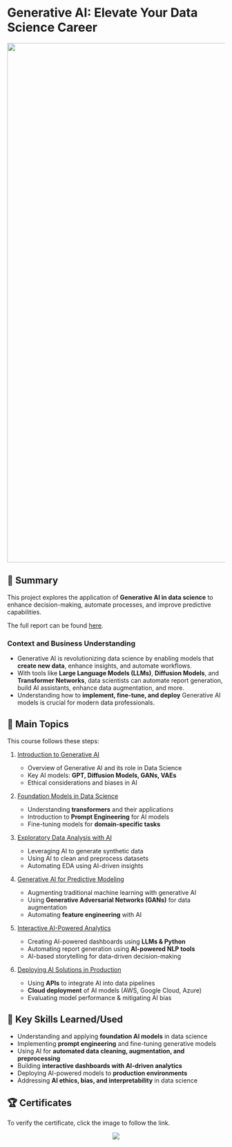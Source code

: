 # Generative AI: Elevate Your Data Science Career
<p align="center">
  <img src="Images/TitlePage.png" width="1200">
</p>

## 📄 Summary
This project explores the application of **Generative AI in data science** to enhance decision-making, automate processes, and improve predictive capabilities.

The full report can be found [here]().

### Context and Business Understanding
- Generative AI is revolutionizing data science by enabling models that **create new data**, enhance insights, and automate workflows.
- With tools like **Large Language Models (LLMs)**, **Diffusion Models**, and **Transformer Networks**, data scientists can automate report generation, build AI assistants, enhance data augmentation, and more.
- Understanding how to **implement, fine-tune, and deploy** Generative AI models is crucial for modern data professionals.

## 📑 Main Topics 
This course follows these steps:

1. [Introduction to Generative AI]()
    - Overview of Generative AI and its role in Data Science
    - Key AI models: **GPT, Diffusion Models, GANs, VAEs**
    - Ethical considerations and biases in AI

2. [Foundation Models in Data Science]()
    - Understanding **transformers** and their applications
    - Introduction to **Prompt Engineering** for AI models
    - Fine-tuning models for **domain-specific tasks**

3. [Exploratory Data Analysis with AI]()
    - Leveraging AI to generate synthetic data
    - Using AI to clean and preprocess datasets
    - Automating EDA using AI-driven insights

4. [Generative AI for Predictive Modeling]()
    - Augmenting traditional machine learning with generative AI
    - Using **Generative Adversarial Networks (GANs)** for data augmentation
    - Automating **feature engineering** with AI

5. [Interactive AI-Powered Analytics]()
    - Creating AI-powered dashboards using **LLMs & Python**
    - Automating report generation using **AI-powered NLP tools**
    - AI-based storytelling for data-driven decision-making

6. [Deploying AI Solutions in Production]()
    - Using **APIs** to integrate AI into data pipelines
    - **Cloud deployment** of AI models (AWS, Google Cloud, Azure)
    - Evaluating model performance & mitigating AI bias


## 🔑 Key Skills Learned/Used 
- Understanding and applying **foundation AI models** in data science
- Implementing **prompt engineering** and fine-tuning generative models
- Using AI for **automated data cleaning, augmentation, and preprocessing**
- Building **interactive dashboards with AI-driven analytics**
- Deploying AI-powered models to **production environments**
- Addressing **AI ethics, bias, and interpretability** in data science

## 🏆 Certificates 
To verify the certificate, click the image to follow the link.

<p align="middle">
  <a> <img src="https://user-images.githubusercontent.com/52702712/198289864-033f4770-a738-4307-b52c-e3c51bd67fc6.jpeg"></a>
</p>
